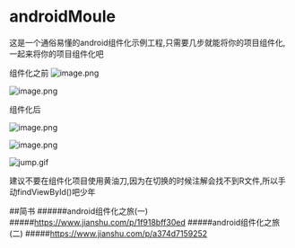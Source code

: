 # androidMoule
这是一个通俗易懂的android组件化示例工程,只需要几步就能将你的项目组件化,一起来将你的项目组件化吧


组件化之前
![image.png](https://upload-images.jianshu.io/upload_images/2567841-4588f895f3120fc0.png?imageMogr2/auto-orient/strip%7CimageView2/2/w/1240)

![image.png](https://upload-images.jianshu.io/upload_images/2567841-9368e013de92daf2.png?imageMogr2/auto-orient/strip%7CimageView2/2/w/1240)

组件化后

![image.png](https://upload-images.jianshu.io/upload_images/2567841-60c2eb22702551e7.png?imageMogr2/auto-orient/strip%7CimageView2/2/w/1240)

![image.png](https://upload-images.jianshu.io/upload_images/2567841-346a5b8afeed8a68.png?imageMogr2/auto-orient/strip%7CimageView2/2/w/1240)

![jump.gif](https://upload-images.jianshu.io/upload_images/2567841-bc55c5917945ea48.gif?imageMogr2/auto-orient/strip)


建议不要在组件化项目使用黄油刀,因为在切换的时候注解会找不到R文件,所以手动findViewById()吧少年

##简书
######android组件化之旅(一)
#####https://www.jianshu.com/p/1f918bff30ed
#####android组件化之旅(二)
#####https://www.jianshu.com/p/a374d7159252